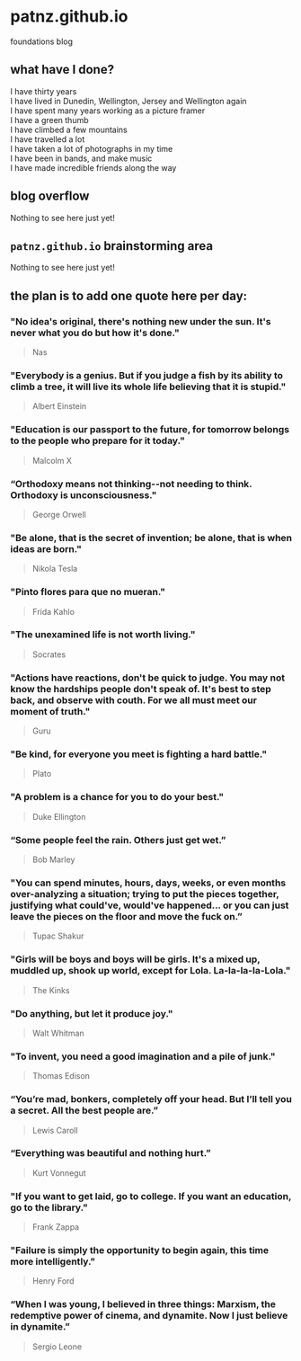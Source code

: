 # patnz.github.io
foundations blog

## what have I done?
I have thirty years\
I have lived in Dunedin, Wellington, Jersey and Wellington again\
I have spent many years working as a picture framer\
I have a green thumb\
I have climbed a few mountains\
I have travelled a lot\
I have taken a lot of photographs in my time\
I have been in bands, and make music\
I have made incredible friends along the way

## blog overflow

Nothing to see here just yet!

## `patnz.github.io` brainstorming area

Nothing to see here just yet!

## the plan is to add one quote here per day:
  
  
### "No idea's original, there's nothing new under the sun. It's never what you do but how it's done."
> Nas
  
### "Everybody is a genius. But if you judge a fish by its ability to climb a tree, it will live its whole life believing that it is stupid."
> Albert Einstein
  
### "Education is our passport to the future, for tomorrow belongs to the people who prepare for it today."
> Malcolm X
  
### “Orthodoxy means not thinking--not needing to think. Orthodoxy is unconsciousness."
> George Orwell
  
### "Be alone, that is the secret of invention; be alone, that is when ideas are born."
> Nikola Tesla
  
### "Pinto flores para que no mueran."
> Frida Kahlo
  
### "The unexamined life is not worth living."
> Socrates
  
### "Actions have reactions, don't be quick to judge. You may not know the hardships people don't speak of. It's best to step back, and observe with couth. For we all must meet our moment of truth."
> Guru

### "Be kind, for everyone you meet is fighting a hard battle."
> Plato

### "A problem is a chance for you to do your best."
> Duke Ellington

### “Some people feel the rain. Others just get wet.”
> Bob Marley

### "You can spend minutes, hours, days, weeks, or even months over-analyzing a situation; trying to put the pieces together, justifying what could've, would've happened... or you can just leave the pieces on the floor and move the fuck on.”
> Tupac Shakur

### "Girls will be boys and boys will be girls. It's a mixed up, muddled up, shook up world, except for Lola. La-la-la-la-Lola."
> The Kinks

### "Do anything, but let it produce joy."
> Walt Whitman

### "To invent, you need a good imagination and a pile of junk."
> Thomas Edison

### “You’re mad, bonkers, completely off your head. But I’ll tell you a secret. All the best people are.”
> Lewis Caroll

### “Everything was beautiful and nothing hurt.”
> Kurt Vonnegut

### "If you want to get laid, go to college. If you want an education, go to the library."
> Frank Zappa

### "Failure is simply the opportunity to begin again, this time more intelligently."
> Henry Ford

### “When I was young, I believed in three things: Marxism, the redemptive power of cinema, and dynamite. Now I just believe in dynamite.”
> Sergio Leone